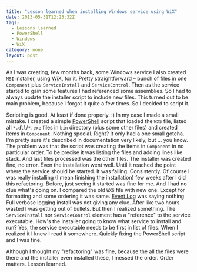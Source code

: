 ```yaml
---
title: "Lesson learned when installing Windows service using WiX"
date: 2013-05-31T12:25:32Z
tags:
  - Lessons learned
  - PowerShell
  - Windows
  - WiX
category: none
layout: post
---
```

As I was creating, few months back, some Windows service I also created `MSI` installer, using <a href="http://wixtoolset.org/">WiX</a>, for it. Pretty straightforward – bunch of files in one `Component` plus `ServiceInstall` and `ServiceControl`. Then as the service started to gain some features I had referenced some assemblies. So I had to always update the installer script to include new files. This turned out to be main problem, because I forgot it quite a few times. So I decided to script it. 

<!-- excerpt -->

Scripting is good. At least if done properly. :) In my case I made a small mistake. I created a simple <a href="http://www.microsoft.com/powershell">PowerShell</a> script that loaded the `WXS` file, listed all `*.dll`/`*.exe` files in `bin` directory (plus some other files) and created items in `Component`. Nothing special. Right? It only had a one small gotcha. I'm pretty sure it's described in documentation very likely, but ... you know. The problem was that the script was creating the items in `Component` in no particular order. To be precise it was listing the files and adding lines like stack. And last files processed was the other files. The installer was created fine, no error. Even the installation went well. Until it reached the point where the service should be started. It was failing. Consistently. Of course I was really installing (I mean finishing the installation) few weeks after I did this refactoring. Before, just seeing it started was fine for me. And I had no clue what's going on. I compared the old `WXS` file with new one. Except for formatting and some ordering it was same. <a href="http://en.wikipedia.org/wiki/Event_Viewer">Event Log</a> was saying nothing. Full verbose logging install was not giving any clue. After like two hours wasted I was getting out of bullets. But then I realized something. The `ServiceInstall` nor `ServiceControl` element has a "reference" to the service executable. How's the installer going to know what service to install and run? Yes, the service executable needs to be first in list of files. When I realized it I knew I read it somewhere. Quickly fixing the PowerShell script and I was fine.

Although I thought my "refactoring" was fine, because the all the files were there and the installer even installed these, I messed the order. Order matters. Lesson learned.

